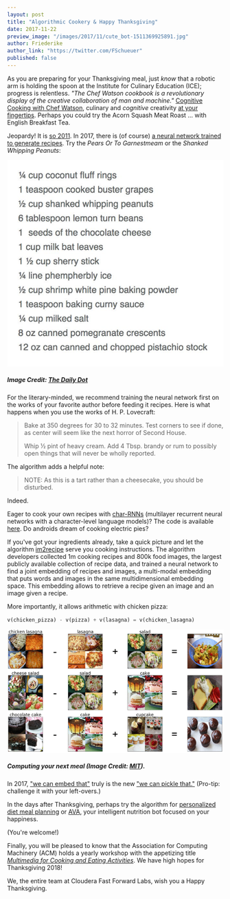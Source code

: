 ```yaml
--- 
layout: post
title: "Algorithmic Cookery & Happy Thanksgiving"
date: 2017-11-22
preview_image: "/images/2017/11/cute_bot-1511369925891.jpg"
author: Friederike
author_link: "https://twitter.com/FSchueuer"
published: false
---
```


As you are preparing for your Thanksgiving meal, just *know* that a robotic arm is holding the spoon at the Institute for Culinary Education (ICE); progress is relentless. *"The Chef Watson cookbook is a revolutionary display of the creative collaboration of man and machine."* [Cognitive Cooking with Chef Watson](https://www.ice.edu/about-us/brand-at-ice/ibm-cognitive-cooking-with-chef-watson-partnership), culinary and *cognitive* creativity [at your fingertips](https://www.ibmchefwatson.com/community). Perhaps you could try the Acorn Squash Meat Roast ... with English Breakfast Tea.

Jeopardy! It is [so 2011](http://www.nytimes.com/2011/02/17/science/17jeopardy-watson.html). In 2017, there is (of course) [a neural network trained to generate recipes](https://www.dailydot.com/unclick/neural-network-recipe-generator/). Try the *Pears Or To Garnestmeam* or the *Shanked Whipping Peanuts*:

![](/images/2017/11/shanked_whipping_peanuts-1511370088418.jpg)

##### Image Credit: [The Daily Dot](https://www.dailydot.com/unclick/neural-network-recipe-generator/)

For the literary-minded, we recommend training the neural network first on the works of your favorite author before feeding it recipes. Here is what happens when you use the works of H. P. Lovecraft:

> Bake at 350 degrees for 30 to 32 minutes. Test corners to see if done, as center will seem like the next horror of Second House.
> 
> Whip ½ pint of heavy cream. Add 4 Tbsp. brandy or rum to possibly open things that will never be wholly reported.

The algorithm adds a helpful note:

> NOTE:  As this is a tart rather than a cheesecake, you should be disturbed.

Indeed.

Eager to cook your own recipes with [char-RNNs](https://github.com/karpathy/char-rnn) (multilayer recurrent neural networks with a character-level language models)? The code is available [here](https://gist.github.com/nylki/1efbaa36635956d35bcc). Do androids dream of cooking electric pies?

If you've got your ingredients already, take a quick picture and let the algorithm [im2recipe](http://im2recipe.csail.mit.edu/) serve you cooking instructions. The algorithm developers collected 1m cooking recipes and 800k food images, the largest publicly available collection of recipe data, and trained a neural network to find a joint embedding of recipes and images, a multi-modal embedding that puts words and images in the same multidimensional embedding space. This embedding allows to retrieve a recipe given an image and an image given a recipe. 

More importantly, it allows arithmetic with chicken pizza: 

```python
v(chicken_pizza) - v(pizza) + v(lasagna) = v(chicken_lasagna)
```

![](/images/2017/11/arithmetics_sm_image_1-1511372024415.png)

##### Computing your next meal (Image Credit: [MIT](http://im2recipe.csail.mit.edu/)).

In 2017, ["we can embed that"](https://arxiv.org/abs/1709.03856) truly is the new ["we can pickle that."](https://www.youtube.com/watch?v=yYey8ntlK_E) (Pro-tip: challenge it with your left-overs.)

In the days after Thanksgiving, perhaps try the algorithm for [personalized diet meal planning](https://www.theatlantic.com/science/archive/2015/11/algorithm-creates-diets-that-work-for-you/416583/) or [AVA](http://eatwithava.com/), your intelligent nutrition bot focused on your happiness.

(You're welcome!)

Finally, you will be pleased to know that the Association for Computing Machinery (ACM) holds a yearly workshop with the appetizing title [*Multimedia for Cooking and Eating Activities*](https://dl.acm.org/citation.cfm?id=3106668&picked=prox&CFID=1003587697&CFTOKEN=19498186). We have high hopes for Thanksgiving 2018!

We, the entire team at Cloudera Fast Forward Labs, wish you a Happy Thanksgiving.
